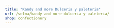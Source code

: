 ```yaml
---
title: "Kandy and more Dulceria y paleteria"
url: /selma/kandy-and-more-dulceria-y-paleteria/
shop: confectionery
---
```

